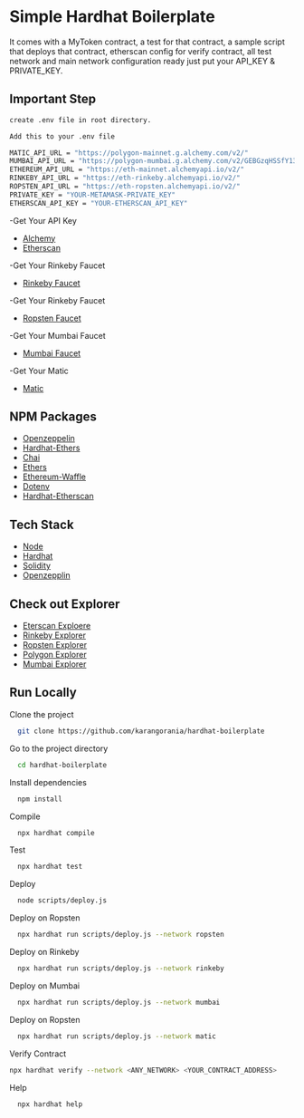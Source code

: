 
# Simple Hardhat Boilerplate

It comes with a MyToken contract, a test for that contract, a sample script that deploys that contract, etherscan config for verify contract, all test network and main network configuration ready just put your API_KEY & PRIVATE_KEY.



## Important Step

```bash
create .env file in root directory. 
```
```bash
Add this to your .env file
```

```bash
MATIC_API_URL = "https://polygon-mainnet.g.alchemy.com/v2/"
MUMBAI_API_URL = "https://polygon-mumbai.g.alchemy.com/v2/GEBGzqHSSfY13CbRHCP7GKlU04fVxsZH" 
ETHEREUM_API_URL = "https://eth-mainnet.alchemyapi.io/v2/"
RINKEBY_API_URL = "https://eth-rinkeby.alchemyapi.io/v2/" 
ROPSTEN_API_URL = "https://eth-ropsten.alchemyapi.io/v2/"
PRIVATE_KEY = "YOUR-METAMASK-PRIVATE_KEY" 
ETHERSCAN_API_KEY = "YOUR-ETHERSCAN_API_KEY"
```
-Get Your API Key
 - [Alchemy](https://alchemy.com/?r=36af7883c4699196)
 - [Etherscan](https://etherscan.io/register)

-Get Your Rinkeby Faucet 

 - [Rinkeby Faucet](https://faucets.chain.link/rinkeby)

-Get Your Rinkeby Faucet 

 - [Ropsten Faucet](https://faucet.metamask.io/)

-Get Your Mumbai Faucet 

 - [Mumbai Faucet](https://faucet.polygon.technology/) 

-Get Your Matic 

 - [Matic](https://matic.supply/) 


## NPM Packages 

- [Openzeppelin](https://www.npmjs.com/package/@openzeppelin/contracts)
- [Hardhat-Ethers](https://www.npmjs.com/package/hardhat-ethers)
- [Chai](https://www.npmjs.com/package/chai)
- [Ethers](https://www.npmjs.com/package/ethers)
- [Ethereum-Waffle](https://www.npmjs.com/package/ethereum-waffle)
- [Dotenv](https://www.npmjs.com/package/dotenv)
- [Hardhat-Etherscan]([https://www.npmjs.com/package/hardhat-etherscan](https://www.npmjs.com/package/@nomiclabs/hardhat-etherscan))
## Tech Stack

 - [Node](https://nodejs.org/en/)
 - [Hardhat](https://hardhat.org/)
 - [Solidity](https://docs.soliditylang.org/)
 - [Openzepplin](https://openzeppelin.com/)

## Check out Explorer

- [Eterscan Exploere](https://etherscan.io/)
- [Rinkeby Explorer](https://rinkeby.etherscan.io/)
- [Ropsten Explorer](https://ropsten.etherscan.io/)
- [Polygon Explorer](https://polygonscan.com/)
- [Mumbai Explorer](https://mumbai.polygonscan.com/)
## Run Locally

Clone the project

```bash
  git clone https://github.com/karangorania/hardhat-boilerplate
```

Go to the project directory

```bash
  cd hardhat-boilerplate
```

Install dependencies

```bash
  npm install
```

Compile

```bash
  npx hardhat compile 
```

Test

```bash
  npx hardhat test
```

Deploy

```bash
  node scripts/deploy.js
```

Deploy on Ropsten

```bash
  npx hardhat run scripts/deploy.js --network ropsten
```  

Deploy on Rinkeby 

```bash
  npx hardhat run scripts/deploy.js --network rinkeby
```  

Deploy on Mumbai

```bash
  npx hardhat run scripts/deploy.js --network mumbai
```  

Deploy on Ropsten

```bash
  npx hardhat run scripts/deploy.js --network matic
```  
Verify Contract
```bash
npx hardhat verify --network <ANY_NETWORK> <YOUR_CONTRACT_ADDRESS>
```

Help

```bash
  npx hardhat help
```
